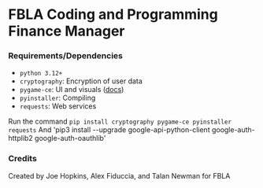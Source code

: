 # FBLA Coding and Programming Finance Manager

### Requirements/Dependencies

- `python 3.12+`
- `cryptography`: Encryption of user data
- `pygame-ce`: UI and visuals ([docs](https://pyga.me/docs/))
- `pyinstaller`: Compiling
- `requests`: Web services

Run the command `pip install cryptography pygame-ce pyinstaller requests`
And 'pip3 install --upgrade google-api-python-client google-auth-httplib2 google-auth-oauthlib'

### Credits

Created by Joe Hopkins, Alex Fiduccia, and Talan Newman for FBLA
